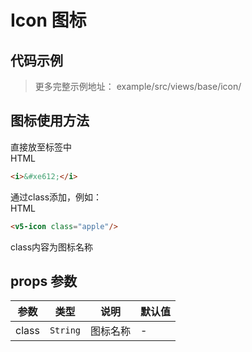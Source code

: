 # Icon 图标
## 代码示例  

> 更多完整示例地址： example/src/views/base/icon/   
## 图标使用方法    

直接放至标签中  
HTML 
```html  
<i>&#xe612;</i>
```  
通过class添加，例如：   
HTML  
```html  
<v5-icon class="apple"/>
```    
class内容为图标名称  

## props 参数
| 参数 | 类型 | 说明 | 默认值 |
| --- | --- | --- | --- |
| class | `String` | 图标名称 | - |  
